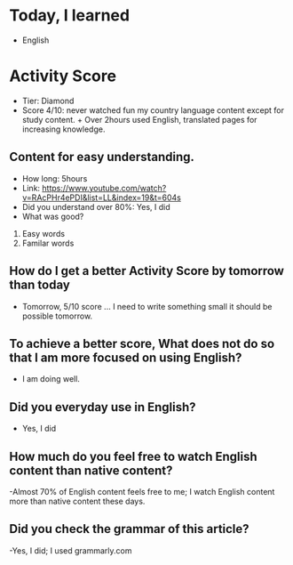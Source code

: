 # Today, I learned 
- English

# Activity Score
- Tier: Diamond
- Score 4/10: never watched fun my country language content except for study content. + Over 2hours used English, translated pages for increasing knowledge.

## Content for easy understanding.
- How long: 5hours
- Link: https://www.youtube.com/watch?v=RAcPHr4ePDI&list=LL&index=19&t=604s
- Did you understand over 80%:  Yes, I did
- What was good?
1. Easy words
2. Familar words

## How do I get a better Activity Score by tomorrow than today
- Tomorrow, 5/10 score ... I need to write something small it should be possible tomorrow. 

## To achieve a better score, What does not do so that I am more focused on using English?
- I am doing well.

## Did you everyday use in English?
- Yes, I did

## How much do you feel free to watch English content than native content?
-Almost 70% of English content feels free to me; I watch English content more than native content these days.

## Did you check the grammar of this article?
-Yes, I did; I used grammarly.com 
